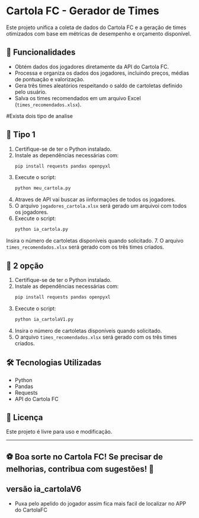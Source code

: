 # Cartola FC - Gerador de Times

Este projeto unifica a coleta de dados do Cartola FC e a geração de times otimizados com base em métricas de desempenho e orçamento disponível.

## 📌 Funcionalidades
- Obtém dados dos jogadores diretamente da API do Cartola FC.
- Processa e organiza os dados dos jogadores, incluindo preços, médias de pontuação e valorização.
- Gera três times aleatórios respeitando o saldo de cartoletas definido pelo usuário.
- Salva os times recomendados em um arquivo Excel (`times_recomendados.xlsx`).

  
#Exista dois tipo de analise 

## 🚀 Tipo 1
1. Certifique-se de ter o Python instalado.
2. Instale as dependências necessárias com:
   ```bash
   pip install requests pandas openpyxl
   ```
3. Execute o script:
   ```bash
   python meu_cartola.py
   ```
4. Atraves de API vai buscar as iinformações de todos os jogadores.
5. O arquivo `jogadores_cartola.xlsx` será gerado um arquivoi com todos os jogadores.
6. Execute o script:
   ```bash
   python ia_cartola.py
   ```
Insira o número de cartoletas disponíveis quando solicitado.
7. O arquivo `times_recomendados.xlsx` será gerado com os três times criados.


## 🚀 2 opção
1. Certifique-se de ter o Python instalado.
2. Instale as dependências necessárias com:
   ```bash
   pip install requests pandas openpyxl
   ```
3. Execute o script:
   ```bash
   python ia_cartolaV1.py
   ```
4. Insira o número de cartoletas disponíveis quando solicitado.
5. O arquivo `times_recomendados.xlsx` será gerado com os três times criados.

## 🛠 Tecnologias Utilizadas
- Python
- Pandas
- Requests
- API do Cartola FC

## 📄 Licença
Este projeto é livre para uso e modificação.

---
⚽ Boa sorte no Cartola FC! Se precisar de melhorias, contribua com sugestões! 🚀
---

## versão ia_cartolaV6
- Puxa pelo apelido do jogador assim fica mais facil de localizar no APP do CartolaFC



